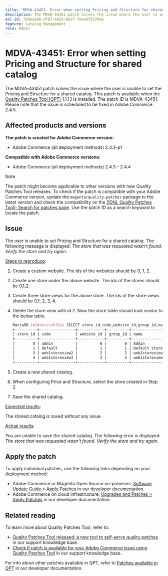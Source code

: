 ```yaml
---
title: 'MDVA-43451: Error when setting Pricing and Structure for shared catalog'
description: The MDVA-43451 patch solves the issue where the user is unable to set the Pricing and Structure for a shared catalog. This patch is available when the [Quality Patches Tool (QPT)](/help/announcements/adobe-commerce-announcements/magento-quality-patches-released-new-tool-to-self-serve-quality-patches.md) 1.1.13 is installed. The patch ID is MDVA-43451. Please note that the issue is scheduled to be fixed in Adobe Commerce 2.4.5.
exl-id: 78de2e98-dfd7-4829-8e3f-76eadf5570e8
feature: Catalog Management
role: Admin
---
```

# MDVA-43451: Error when setting Pricing and Structure for shared catalog

The MDVA-43451 patch solves the issue where the user is unable to set the Pricing and Structure for a shared catalog. This patch is available when the [Quality Patches Tool (QPT)](/help/announcements/adobe-commerce-announcements/magento-quality-patches-released-new-tool-to-self-serve-quality-patches.md) 1.1.13 is installed. The patch ID is MDVA-43451. Please note that the issue is scheduled to be fixed in Adobe Commerce 2.4.5.

## Affected products and versions

**The patch is created for Adobe Commerce version:**

* Adobe Commerce (all deployment methods) 2.4.3-p1

**Compatible with Adobe Commerce versions:**

* Adobe Commerce (all deployment methods) 2.4.3 - 2.4.4

>[!NOTE]
>
>The patch might become applicable to other versions with new Quality Patches Tool releases. To check if the patch is compatible with your Adobe Commerce version, update the `magento/quality-patches` package to the latest version and check the compatibility on the [[!DNL Quality Patches Tool]: Search for patches page](https://devdocs.magento.com/quality-patches/tool.html#patch-grid). Use the patch ID as a search keyword to locate the patch.

## Issue

The user is unable to set Pricing and Structure for a shared catalog. The following message is displayed: *The store that was requested wasn't found. Verify the store and try again.*

<u>Steps to reproduce</u>:

1. Create a custom website. The ids of the websites should be 0, 1, 2.
1. Create one store under the above website. The ids of the stores should be 0,1,2.
1. Create three store views for the above store. The ids of the store views should be 0,1, 2, 3, 4.
1. Delete the store view with id 2. Now the store table should look similar to the below table.

    ```bash
    MariaDB [m24devinvb2b]> SELECT store_id,code,website_id,group_id,name FROM store;
    +----------+----------------+------------+----------+--------------------+
    | store_id | code           | website_id | group_id | name               |
    +----------+----------------+------------+----------+--------------------+
    |        0 | admin          |          0 |        0 | Admin              |
    |        1 | default        |          1 |        1 | Default Store View |
    |        3 | web1storeview2 |          2 |        2 | web1storeview2     |
    |        4 | web1storeview3 |          2 |        2 | web1storeview3     |
    +----------+----------------+------------+----------+--------------------+
    ```

1. Create a new shared catalog.
1. When configuring Price and Structure, select the store created in Step 2.
1. Save the shared catalog.

<u>Expected results</u>:

The shared catalog is saved without any issue.

<u>Actual results</u>:

You are unable to save the shared catalog. The following error is displayed:
*The store that was requested wasn't found. Verify the store and try again.*

## Apply the patch

To apply individual patches, use the following links depending on your deployment method:

* Adobe Commerce or Magento Open Source on-premises: [Software Update Guide > Apply Patches](https://devdocs.magento.com/guides/v2.4/comp-mgr/patching/mqp.html) in our developer documentation.
* Adobe Commerce on cloud infrastructure: [Upgrades and Patches > Apply Patches](https://devdocs.magento.com/cloud/project/project-patch.html) in our developer documentation.

## Related reading

To learn more about Quality Patches Tool, refer to:

* [Quality Patches Tool released: a new tool to self-serve quality patches](/help/announcements/adobe-commerce-announcements/magento-quality-patches-released-new-tool-to-self-serve-quality-patches.md) in our support knowledge base.
* [Check if patch is available for your Adobe Commerce issue using Quality Patches Tool](/help/support-tools/patches-available-in-qpt-tool/check-patch-for-magento-issue-with-magento-quality-patches.md) in our support knowledge base.

For info about other patches available in QPT, refer to [Patches available in QPT](https://devdocs.magento.com/quality-patches/tool.html#patch-grid) in our developer documentation.
